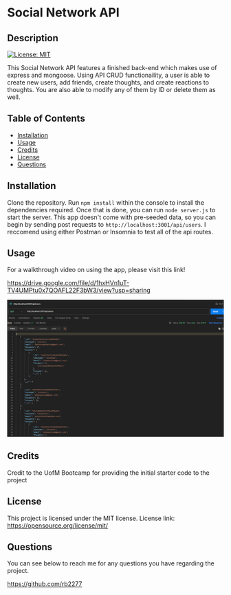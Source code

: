 # Social Network API

## Description

[![License: MIT](https://img.shields.io/badge/License-MIT-yellow.svg)](https://opensource.org/licenses/MIT)

This Social Network API features a finished back-end which makes use of express and mongoose. Using API CRUD functionaility, a user is able to create new users, add friends, create thoughts, and create reactions to thoughts. You are also able to modify any of them by ID or delete them as well.

## Table of Contents

- [Installation](#installation)
- [Usage](#usage)
- [Credits](#credits)
- [License](#license)
- [Questions](#questions)

## Installation

Clone the repository. Run `npm install` within the console to install the dependencies required. Once that is done, you can run `node server.js` to start the server. This app doesn't come with pre-seeded data, so you can begin by sending post requests to `http://localhost:3001/api/users`. I reccomend using either Postman or Insomnia to test all of the api routes.

## Usage

For a walkthrough video on using the app, please visit this link! 

https://drive.google.com/file/d/1hxHVn1uT-TV4UMPtu0x7QOAFL22F3bW3/view?usp=sharing

![Example Image of the site](./assets/images/exampleImage.png)

## Credits

Credit to the UofM Bootcamp for providing the initial starter code to the project

## License

This project is licensed under the MIT license. License link: https://opensource.org/license/mit/

## Questions

You can see below to reach me for any questions you have regarding the project.

https://github.com/rb2277



